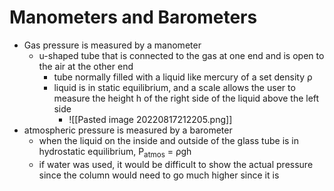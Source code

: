# Manometers and Barometers
- Gas pressure is measured by a manometer
	- u-shaped tube that is connected to the gas at one end and is open to the air at the other end
		- tube normally filled with a liquid like mercury of a set density ρ
		- liquid is in static equilibrium, and a scale allows the user to measure the height h of the right side of the liquid above the left side
			- ![[Pasted image 20220817212205.png]]
- atmospheric pressure is measured by a barometer
	- when the liquid on the inside and outside of the glass tube is in hydrostatic equilibrium,       P<sub>atmos</sub> = ρgh
	- if water was used, it would be difficult to show the actual pressure since the column would need to go much higher since it is 